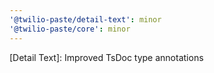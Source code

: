 ```yaml
---
'@twilio-paste/detail-text': minor
'@twilio-paste/core': minor
---
```


[Detail Text]: Improved TsDoc type annotations
